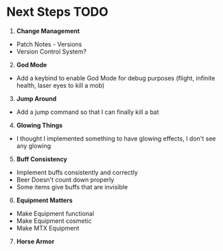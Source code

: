 # Next Steps TODO

1. **Change Management**
  - Patch Notes                                                                                               - Versions
  - Version Control System?

2. **God Mode**
  - Add a keybind to enable God Mode for debug purposes (flight, infinite health, laser eyes to kill a mob)

3. **Jump Around**
  - Add a jump command so that I can finally kill a bat

4. **Glowing Things**
  - I thought I implemented something to have glowing effects, I don't see any glowing

5. **Buff Consistency**
  - Implement buffs consistently and correctly
  - Beer Doesn't count down properly
  - Some items give buffs that are invisible

6. **Equipment Matters**
  - Make Equipment functional
  - Make Equipment cosmetic
  - Make MTX Equipment

7. **Horse Armor**
